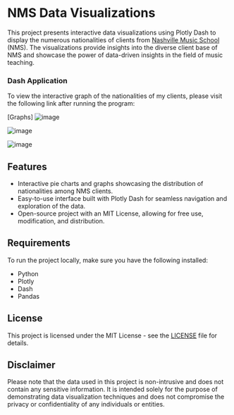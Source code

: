 # NMS Data Visualizations

This project presents interactive data visualizations using Plotly Dash to display the numerous nationalities of clients from [Nashville Music School](https://www.facebook.com/nashvillemusicschool) (NMS). The visualizations provide insights into the diverse client base of NMS and showcase the power of data-driven insights in the field of music teaching.

### Dash Application

To view the interactive graph of the nationalities of my clients, please visit the following link after running the program:

[Graphs] 
![image](https://github.com/Nichols-Tech/NMS-Data-Nationality/assets/122940415/063edec2-dffd-429a-a1e8-37290a475295)

![image](https://github.com/Nichols-Tech/NMS-Data-Nationality/assets/122940415/a9467043-75dd-44c9-8b0b-1ac787dfe395)

![image](https://github.com/Nichols-Tech/NMS-Data-Nationality/assets/122940415/0149a2b6-c380-402f-8b04-782be5da7cb3)




## Features

- Interactive pie charts and graphs showcasing the distribution of nationalities among NMS clients.
- Easy-to-use interface built with Plotly Dash for seamless navigation and exploration of the data.
- Open-source project with an MIT License, allowing for free use, modification, and distribution.

## Requirements

To run the project locally, make sure you have the following installed:

- Python
- Plotly
- Dash
- Pandas

## License

This project is licensed under the MIT License - see the [LICENSE](LICENSE) file for details.

## Disclaimer

Please note that the data used in this project is non-intrusive and does not contain any sensitive information. It is intended solely for the purpose of demonstrating data visualization techniques and does not compromise the privacy or confidentiality of any individuals or entities.
